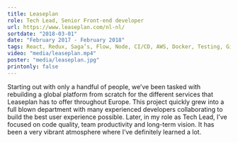 ```yaml
---
title: Leaseplan
role: Tech Lead, Senior Front-end developer
url: https://www.leaseplan.com/nl-nl/
sortdate: "2018-03-01"
date: "February 2017 - February 2018"
tags: React, Redux, Saga’s, Flow, Node, CI/CD, AWS, Docker, Testing, Git, Scrum
video: "media/leaseplan.mp4"
poster: "media/leaseplan.jpg"
printonly: false
---
```

Starting out with only a handful of people, we’ve been tasked with rebuilding a global platform from scratch for the different services that Leaseplan has to offer throughout Europe. This project quickly grew into a full blown department with many experienced developers collaborating to build the best user experience possible. Later, in my role as Tech Lead, I’ve focused on code quality, team productivity and long-term vision. It has been a very vibrant atmosphere where I’ve definitely learned a lot.